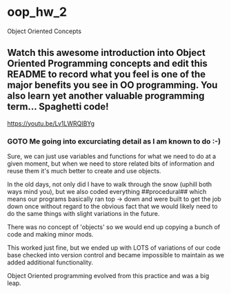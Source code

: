 # oop_hw_2
Object Oriented Concepts

## Watch this awesome introduction into Object Oriented Programming concepts and edit this README to record what you feel is one of the major benefits you see in OO programming. You also learn yet another valuable programming term...  Spaghetti code!

https://youtu.be/Lv1LWRQIBYg

### GOTO Me going into excurciating detail as I am known to do :-)

Sure, we can just use variables and functions for what we need to do at a given moment, but when we need to store related bits of information and reuse them it's much better to create and use objects.

In the old days, not only did I have to walk through the snow (uphill both ways mind you), but we also coded everything ##procedural## which means our programs basically ran top -> down and were built to get the job down once without regard to the obvious fact that we would likely need to do the same things with slight variations in the future. 

There was no concept of 'objects' so we would end up copying a bunch of code and making minor mods.

This worked just fine, but we ended up with LOTS of variations of our code base checked into version control and became impossible to maintain as we added additional functionality.

Object Oriented programming evolved from this practice and was a big leap.



